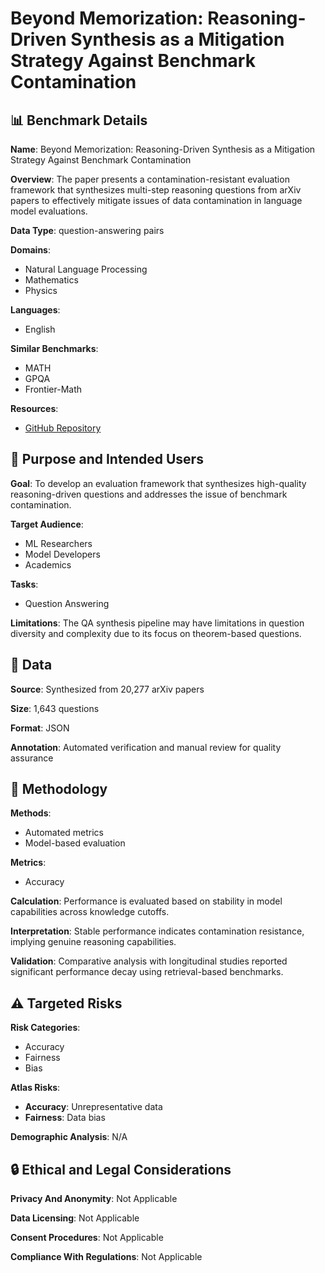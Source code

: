 # Beyond Memorization: Reasoning-Driven Synthesis as a Mitigation Strategy Against Benchmark Contamination

## 📊 Benchmark Details

**Name**: Beyond Memorization: Reasoning-Driven Synthesis as a Mitigation Strategy Against Benchmark Contamination

**Overview**: The paper presents a contamination-resistant evaluation framework that synthesizes multi-step reasoning questions from arXiv papers to effectively mitigate issues of data contamination in language model evaluations.

**Data Type**: question-answering pairs

**Domains**:
- Natural Language Processing
- Mathematics
- Physics

**Languages**:
- English

**Similar Benchmarks**:
- MATH
- GPQA
- Frontier-Math

**Resources**:
- [GitHub Repository](https://github.com/TerryJCZhang/BeyondMemorization)

## 🎯 Purpose and Intended Users

**Goal**: To develop an evaluation framework that synthesizes high-quality reasoning-driven questions and addresses the issue of benchmark contamination.

**Target Audience**:
- ML Researchers
- Model Developers
- Academics

**Tasks**:
- Question Answering

**Limitations**: The QA synthesis pipeline may have limitations in question diversity and complexity due to its focus on theorem-based questions.

## 💾 Data

**Source**: Synthesized from 20,277 arXiv papers

**Size**: 1,643 questions

**Format**: JSON

**Annotation**: Automated verification and manual review for quality assurance

## 🔬 Methodology

**Methods**:
- Automated metrics
- Model-based evaluation

**Metrics**:
- Accuracy

**Calculation**: Performance is evaluated based on stability in model capabilities across knowledge cutoffs.

**Interpretation**: Stable performance indicates contamination resistance, implying genuine reasoning capabilities.

**Validation**: Comparative analysis with longitudinal studies reported significant performance decay using retrieval-based benchmarks.

## ⚠️ Targeted Risks

**Risk Categories**:
- Accuracy
- Fairness
- Bias

**Atlas Risks**:
- **Accuracy**: Unrepresentative data
- **Fairness**: Data bias

**Demographic Analysis**: N/A

## 🔒 Ethical and Legal Considerations

**Privacy And Anonymity**: Not Applicable

**Data Licensing**: Not Applicable

**Consent Procedures**: Not Applicable

**Compliance With Regulations**: Not Applicable
